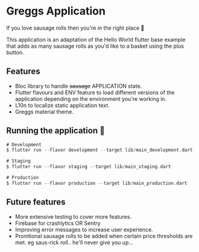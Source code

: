 # Greggs Application

If you love sausage rolls then you're in the right place 🎉

This application is an adaptation of the Hello World flutter base example that adds as many sausage rolls as you'd like to a basket using the plus button.

## Features

- Bloc library to handle ~~sausage~~ APPLICATION state.
- Flutter flavours and ENV feature to load different versions of the application depending on the environment you're working in.
- L10n to localize static application text.
- Greggs material theme.

## Running the application 🚀

```dart
# Development
$ flutter run --flavor development --target lib/main_development.dart

# Staging
$ flutter run --flavor staging --target lib/main_staging.dart

# Production
$ flutter run --flavor production --target lib/main_production.dart
```

## Future features

- More extensive testing to cover more features.
- Firebase for crashlytics OR Sentry
- Improving error messages to increase user experience.
- Promtional sausage rolls to be added when certain price thresholds are met. eg saus-rick roll.. he'll never give you up...


